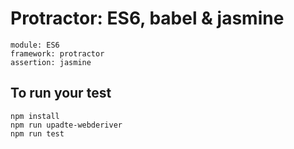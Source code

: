 # Protractor: ES6, babel & jasmine

    module: ES6
    framework: protractor
    assertion: jasmine

## To run your test

    npm install
    npm run upadte-webderiver
    npm run test

